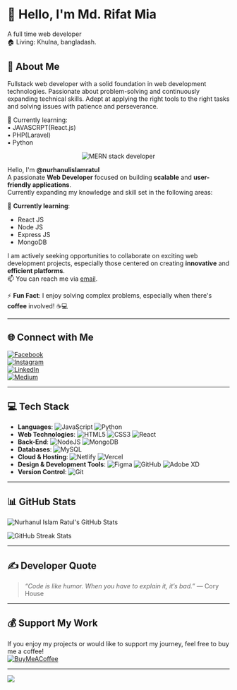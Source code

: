 # 👋 Hello, I'm Md. Rifat Mia
A full time web developer                                                                                                  
 🏠 Living: Khulna, bangladash.
## 💫 About Me
Fullstack web developer with a solid foundation in web development technologies. Passionate about problem-solving and continuously expanding technical skills. Adept at applying the right tools to the right tasks and solving issues with patience and perseverance.

 🌱 Currently learning:                                                                                
       ▪ JAVASCRPT(React.js)                                                                                               
       ▪ PHP(Laravel)                                                                                                       
       ▪ Python

  
<p align="center">
  <img src="" alt="MERN stack developer"/>
</p>


Hello, I'm **@nurhanulislamratul**  
A passionate **Web Developer** focused on building **scalable** and **user-friendly applications**.  
Currently expanding my knowledge and skill set in the following areas:

🌱 **Currently learning**:
- React JS
- Node JS
- Express JS
- MongoDB

I am actively seeking opportunities to collaborate on exciting web development projects, especially those centered on creating **innovative** and **efficient platforms**.  
📫 You can reach me via [email](mailto:ratulislam890bd@gmail.com).

⚡ **Fun Fact**: I enjoy solving complex problems, especially when there's **coffee** involved! ☕💻

---

## 🌐 Connect with Me

[![Facebook](https://img.shields.io/badge/Facebook-%231877F2.svg?logo=Facebook&logoColor=white)](https://facebook.com/nurhanulislamratul)  
[![Instagram](https://img.shields.io/badge/Instagram-%23E4405F.svg?logo=Instagram&logoColor=white)](https://instagram.com/nurhanulislamratul)  
[![LinkedIn](https://img.shields.io/badge/LinkedIn-%230077B5.svg?logo=linkedin&logoColor=white)](https://linkedin.com/in/nurhanulislamratul)  
[![Medium](https://img.shields.io/badge/Medium-12100E?logo=medium&logoColor=white)](https://medium.com/@ratulislam890bd)  

---

## 💻 Tech Stack

- **Languages**: ![JavaScript](https://img.shields.io/badge/javascript-%23323330.svg?style=for-the-badge&logo=javascript&logoColor=%23F7DF1E) ![Python](https://img.shields.io/badge/python-3670A0?style=for-the-badge&logo=python&logoColor=ffdd54)  
- **Web Technologies**: ![HTML5](https://img.shields.io/badge/html5-%23E34F26.svg?style=for-the-badge&logo=html5&logoColor=white) ![CSS3](https://img.shields.io/badge/css3-%231572B6.svg?style=for-the-badge&logo=css3&logoColor=white) ![React](https://img.shields.io/badge/react-%2320232a.svg?style=for-the-badge&logo=react&logoColor=%2361DAFB)  
- **Back-End**: ![NodeJS](https://img.shields.io/badge/node.js-6DA55F?style=for-the-badge&logo=node.js&logoColor=white) ![MongoDB](https://img.shields.io/badge/MongoDB-%234ea94b.svg?style=for-the-badge&logo=mongodb&logoColor=white)  
- **Databases**: ![MySQL](https://img.shields.io/badge/mysql-4479A1.svg?style=for-the-badge&logo=mysql&logoColor=white)  
- **Cloud & Hosting**: ![Netlify](https://img.shields.io/badge/netlify-%23000000.svg?style=for-the-badge&logo=netlify&logoColor=#00C7B7) ![Vercel](https://img.shields.io/badge/vercel-%23000000.svg?style=for-the-badge&logo=vercel&logoColor=white)  
- **Design & Development Tools**: ![Figma](https://img.shields.io/badge/figma-%23F24E1E.svg?style=for-the-badge&logo=figma&logoColor=white) ![GitHub](https://img.shields.io/badge/github-%23121011.svg?style=for-the-badge&logo=github&logoColor=white) ![Adobe XD](https://img.shields.io/badge/Adobe%20XD-470137?style=for-the-badge&logo=Adobe%20XD&logoColor=#FF61F6)  
- **Version Control**: ![Git](https://img.shields.io/badge/git-%23F05033.svg?style=for-the-badge&logo=git&logoColor=white)  

---

## 📊 GitHub Stats

![Nurhanul Islam Ratul's GitHub Stats](https://github-readme-stats.vercel.app/api?username=nurhanulislamratul&theme=dark&hide_border=false&include_all_commits=true&count_private=true)

![GitHub Streak Stats](https://github-readme-streak-stats.herokuapp.com/?user=nurhanulislamratul&theme=dark&hide_border=false)

---

## ✍️ Developer Quote

> _“Code is like humor. When you have to explain it, it’s bad.”_ — Cory House

---

## 💰 Support My Work

If you enjoy my projects or would like to support my journey, feel free to buy me a coffee!  
[![BuyMeACoffee](https://img.shields.io/badge/Buy%20Me%20a%20Coffee-ffdd00?style=for-the-badge&logo=buy-me-a-coffee&logoColor=black)](https://buymeacoffee.com/nurhanulislamratul)

---

[![](https://visitcount.itsvg.in/api?id=nurhanulislamratul&icon=0&color=0)](https://visitcount.itsvg.in)
